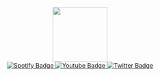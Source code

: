 <div id="header" align="center">
  <img src="https://fsn.xcdn.host/avataaars%20(4).png" width="128"/>

  <div id="badges">
  <a href="https://open.spotify.com/user/31zac733ctrjs4mxj7scgonicfgq">
    <img src="https://img.shields.io/badge/Spotify-green?style=for-the-badge&logo=spotify&logoColor=white" alt="Spotify Badge"/>
  </a>
  <a href="https://youtube.com/Fqulted">
    <img src="https://img.shields.io/badge/YouTube-red?style=for-the-badge&logo=youtube&logoColor=white" alt="Youtube Badge"/>
  </a>
  <a href="https://twitter.com/Fqulted">
    <img src="https://img.shields.io/badge/Twitter-blue?style=for-the-badge&logo=twitter&logoColor=white" alt="Twitter Badge"/>
  </a>
</div>

<img src="https://komarev.com/ghpvc/?username=meFqulted&style=flat-square&color=blue" alt=""/>
</div>
